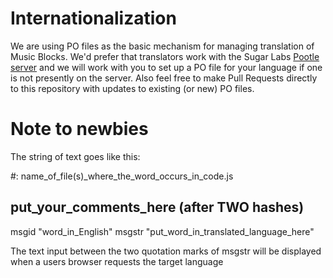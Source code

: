 Internationalization
====================

We are using PO files as the basic mechanism for managing translation
of Music Blocks. We'd prefer that translators work with the Sugar
Labs [Pootle server](https://weblate.sugarlabs.org/) and
we will work with you to set up a PO file for your language if one is
not presently on the server. Also feel free to make Pull Requests
directly to this repository with updates to existing (or new) PO
files.

Note to newbies
===============

The string of text goes like this:

#: name_of_file(s)_where_the_word_occurs_in_code.js
## put_your_comments_here (after TWO hashes)
msgid "word_in_English"
msgstr "put_word_in_translated_language_here"

The text input between the two quotation marks of msgstr will be displayed when a users browser requests the target language